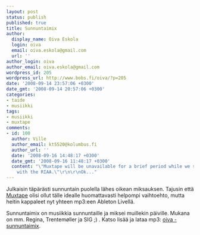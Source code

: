 ```yaml
---
layout: post
status: publish
published: true
title: Sunnuntaimix
author:
  display_name: Oiva Eskola
  login: oiva
  email: oiva.eskola@gmail.com
  url: ''
author_login: oiva
author_email: oiva.eskola@gmail.com
wordpress_id: 205
wordpress_url: http://www.bobs.fi/oiva/?p=205
date: '2008-09-14 23:57:06 +0300'
date_gmt: '2008-09-14 20:57:06 +0300'
categories:
- taide
- musiikki
tags:
- musiikki
- muxtape
comments:
- id: 100
  author: Ville
  author_email: kt5520@kolumbus.fi
  author_url: ''
  date: '2008-09-16 14:48:17 +0300'
  date_gmt: '2008-09-16 11:48:17 +0300'
  content: "\"Muxtape will be unavailable for a brief period while we sort out a problem
    with the RIAA.\"\r\n\r\nOk..."
---
```

<p>Julkaisin täpärästi sunnuntain puolella lähes oikean miksauksen. Tajusin että <a title="Wikipedia: Muxtape" href="http://en.wikipedia.org/wiki/Muxtape">Muxtape</a> olisi ollut tälle idealle huomattavasti helpompi vaihtoehto, mutta heitin kappaleet nyt yhteen mp3:een Ableton Livellä.</p>
<p>Sunnuntaimix on musiikkia sunnuntaille ja miksei muillekin päiville. Mukana on mm. Regina, Trentem&oslash;ller ja SIG ;) . Katso lisää ja lataa mp3: <a title="oiva - sunnuntaimix" href="http://www.bobs.fi/oiva/sunnuntaimix/">oiva - sunnuntaimix</a>.</p>
